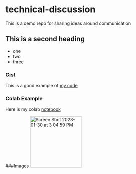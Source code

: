 # technical-discussion
This is a demo repo for sharing ideas around communication


## This is a second heading

* one 
* two 
* three

### Gist

This is a good example of [my code](https://gist.github.com/skochxg447/36cbf022407b4bf32dd64dd493f082d9)

### Colab Example
Here is my colab [notebook](https://github.com/skochxg447/technical-discussion/blob/main/Welcome_To_Colaboratory.ipynb)

###Images
<img width="164" alt="Screen Shot 2023-01-30 at 3 04 59 PM" src="https://user-images.githubusercontent.com/123999256/215616616-f7429f05-6b63-4a2a-9a99-cb888a88c995.png">
